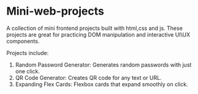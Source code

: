 # Mini-web-projects

A collection of mini frontend projects built with html,css and js. These projects are great for practicing DOM manipulation and interactive UI\UX components.

Projects include:
1. Random Password Generator: Generates random passwords with just one click.
2. QR Code Generator: Creates QR code for any text or URL.
3. Expanding Flex Cards: Flexbox cards that expand smoothly on click. 
